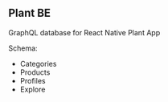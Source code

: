 ## Plant BE
GraphQL database for React Native Plant App

Schema:
- Categories
- Products
- Profiles
- Explore
